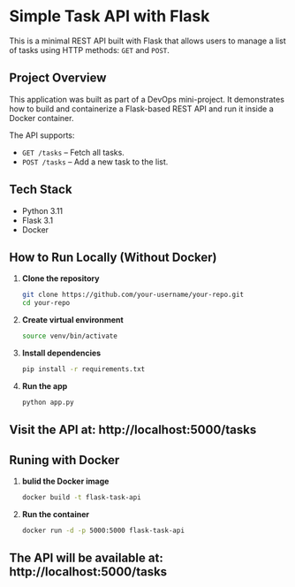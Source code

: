 #  Simple Task API with Flask

This is a minimal REST API built with Flask that allows users to manage a list of tasks using HTTP methods: `GET` and `POST`.

## Project Overview

This application was built as part of a DevOps mini-project. It demonstrates how to build and containerize a Flask-based REST API and run it inside a Docker container.

The API supports:
- `GET /tasks` – Fetch all tasks.
- `POST /tasks` – Add a new task to the list.

##  Tech Stack

- Python 3.11
- Flask 3.1
- Docker

##  How to Run Locally (Without Docker)

1. **Clone the repository**
   ```bash
   git clone https://github.com/your-username/your-repo.git
   cd your-repo

2. **Create virtual environment**
   ```bash
   source venv/bin/activate

3. **Install dependencies**
   ```bash
   pip install -r requirements.txt

4. **Run the app**
   ```bash
   python app.py
## Visit the API at: http://localhost:5000/tasks

## Runing with Docker
1. **bulid the Docker image**
    ```bash
   docker build -t flask-task-api 

2. **Run the container**
    ```bash
    docker run -d -p 5000:5000 flask-task-api

## The API will be available at: http://localhost:5000/tasks





